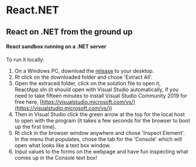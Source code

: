 # React.NET
## React on .NET from the ground up


#### React sandbox running on a .NET server

To run it locally:

1. On a Windows PC, download the [release](https://github.com/GProSoftware828/React.NET/releases) to your desktop.
2. Rt click on the downloaded folder and chose 'Extract All'.
3. Open the extraced folder, click on the solution file to open it, ReactApp.sln
(it should open with Visual Studio automatically, if you need to take fifteen minutes to install
Visual Studio Community 2019 for free here, [https://visualstudio.microsoft.com/vs/](https://visualstudio.microsoft.com/vs/))
4. Then in Visual Studio click the green arrow at the top for the local host to open with the program (it takes a few seconds
for the browser to boot up the first time).
5. Rt click in the browser window anywhere and chose 'Inspect Element'. In the menu that populates, chose the tab for the
'Console' which will open what looks like a text box window.
6. Input values to the forms on the webpage and have fun inspecting what comes up in the Console text box!
